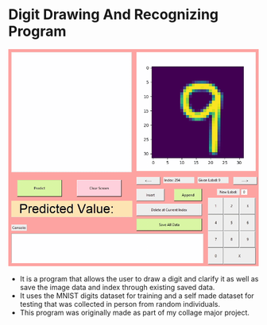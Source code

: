 # Digit Drawing And Recognizing Program

![Alt Text](digit-drawing-and-recognizing-program-demo.gif)

- It is a program that allows the user to draw a digit and clarify it as well as save the image data and index through existing saved data.
- It uses the MNIST digits dataset for training and a self made dataset for testing that was collected  in person from random individuals.
- This program was originally made as part of my collage major project.
